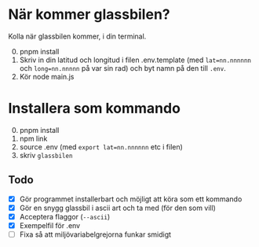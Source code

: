 # När kommer glassbilen?

Kolla när glassbilen kommer, i din terminal.

0. pnpm install
1. Skriv in din latitud och longitud i filen .env.template (med `lat=nn.nnnnnn` och `long=nn.nnnnn` på var sin rad) och byt namn på den till `.env`.
2. Kör node main.js

# Installera som kommando

0. pnpm install
1. npm link
2. source .env (med `export lat=nn.nnnnnn` etc i filen)
3. skriv `glassbilen`

## Todo

- [x] Gör programmet installerbart och möjligt att köra som ett kommando
- [x] Gör en snygg glassbil i ascii art och ta med (för den som vill)
- [x] Acceptera flaggor (`--ascii`)
- [x] Exempelfil för .env
- [ ] Fixa så att miljövariabelgrejorna funkar smidigt